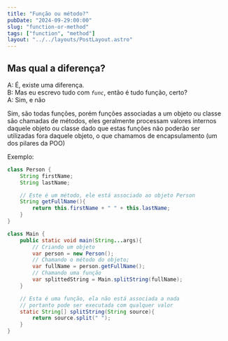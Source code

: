 ```yaml
---
title: "Função ou método?"
pubDate: "2024-09-29:00:00"
slug: "function-or-method"
tags: ["function", "method"]
layout: "../../layouts/PostLayout.astro"
---
```


## Mas qual a diferença?

A: É, existe uma diferença.
<br>
B: Mas eu escrevo tudo com *`func`*, então é tudo função, certo?
<br>
A: Sim, e não
<br>

Sim, são todas funções, porém funções associadas a um objeto ou classe são chamadas de métodos, eles geralmente processam valores internos daquele objeto ou classe dado que estas funções não poderão ser utilizadas fora daquele objeto, o que chamamos de encapsulamento (um dos pilares da POO)

Exemplo:

``` java
class Person {
    String firstName;
    String lastName;

    // Este é um método, ele está associado ao objeto Person
    String getFullName(){
        return this.firstName + " " + this.lastName;
    }
}

class Main {
    public static void main(String...args){
        // Criando um objeto
        var person = new Person();
        // Chamando o método do objeto;
        var fullName = person.getFullName();
        // Chamando uma função
        var splittedString = Main.splitString(fullName);
    }

    // Esta é uma função, ela não está associada a nada
    // portanto pode ser executada com qualquer valor
    static String[] splitString(String source){
        return source.split(" ");
    }
}
```
